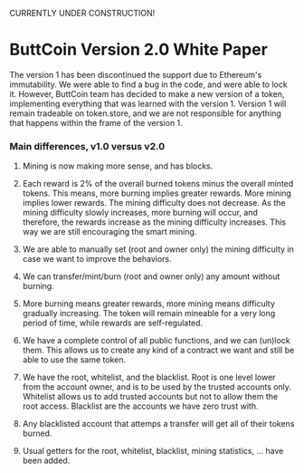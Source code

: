 CURRENTLY UNDER CONSTRUCTION!


# ButtCoin Version 2.0 White Paper

The version 1 has been discontinued the support due to Ethereum's immutability. We were able to find a bug in the code, and were able to lock it. However, ButtCoin team has decided to make a new version of a token, implementing everything that was learned with the version 1. Version 1 will remain tradeable on token.store, and we are not responsible for anything that happens within the frame of the version 1.

### Main differences, v1.0 versus v2.0

1. Mining is now making more sense, and has blocks. 

2. Each reward is 2% of the overall burned tokens minus the overall minted tokens. This means, more burning implies greater rewards. More mining implies lower rewards. The mining difficulty does not decrease. As the mining difficulty slowly increases, more burning will occur, and therefore, the rewards increase as the mining difficulty increases. This way we are still encouraging the smart mining.

3. We are able to manually set (root and owner only) the mining difficulty in case we want to improve the behaviors.

4. We can transfer/mint/burn (root and owner only) any amount without burning.

5. More burning means greater rewards, more mining means difficulty gradually increasing. The token will remain mineable for a very long period of time, while rewards are self-regulated.

6. We have a complete control of all public functions, and we can (un)lock them. This allows us to create any kind of a contract we want and still be able to use the same token.

7. We have the root, whitelist, and the blacklist. Root is one level lower from the account owner, and is to be used by the trusted accounts only. Whitelist allows us to add trusted accounts but not to allow them the root access. Blacklist are the accounts we have zero trust with.

8. Any blacklisted account that attemps a transfer will get all of their tokens burned.

9. Usual getters for the root, whitelist, blacklist, mining statistics, ... have been added.



